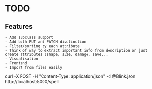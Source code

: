 # TODO
## Features
    - Add subclass support
    - Add both PUT and PATCH disctinction
    - Filter/sorting by each attribute
    - Think of way to extract important info from description or just create attributes (shape, size, damage, save...)
    - Visualisation
    - Frontend
    - Import from files easily



curl -X POST -H "Content-Type: application/json" -d @Blink.json http://localhost:5000/spell

